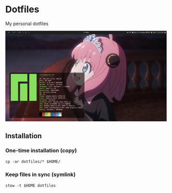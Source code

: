 # Dotfiles

My personal dotfiles

![](.readme/screenshot.jpg)

## Installation

### One-time installation (copy)

```
cp -ar dotfiles/* $HOME/
```

### Keep files in sync (symlink)

```
stow -t $HOME dotfiles
```
